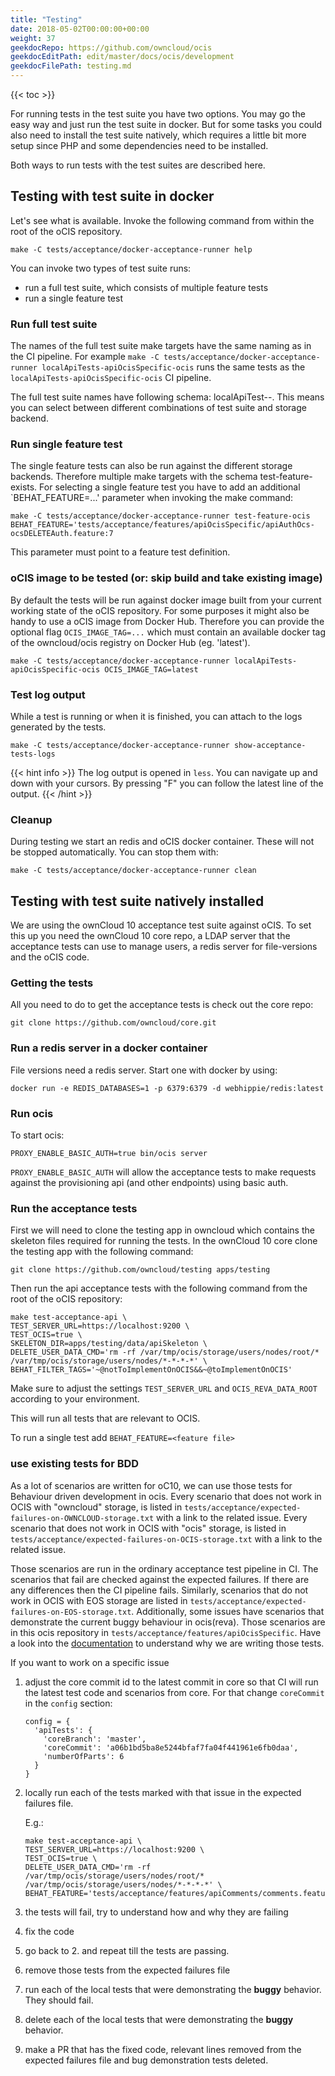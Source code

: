 ```yaml
---
title: "Testing"
date: 2018-05-02T00:00:00+00:00
weight: 37
geekdocRepo: https://github.com/owncloud/ocis
geekdocEditPath: edit/master/docs/ocis/development
geekdocFilePath: testing.md
---
```


{{< toc >}}

For running tests in the test suite you have two options. You may go the easy way and just run the test suite in docker. But for some tasks you could also need to install the test suite natively, which requires a little bit more setup since PHP and some dependencies need to be installed.

Both ways to run tests with the test suites are described here.

## Testing with test suite in docker

Let's see what is available. Invoke the following command from within the root of the oCIS repository.
```
make -C tests/acceptance/docker-acceptance-runner help
```

You can invoke two types of test suite runs:
  - run a full test suite, which consists of multiple feature tests
  - run a single feature test

### Run full test suite

The names of the full test suite make targets have the same naming as in the CI pipeline.
For example `make -C tests/acceptance/docker-acceptance-runner localApiTests-apiOcisSpecific-ocis` runs the same tests as the `localApiTests-apiOcisSpecific-ocis` CI pipeline.

The full test suite names have following schema: localApiTest-<test suite>-<storage backend>. This means you can select between different combinations of test suite and storage backend.

### Run single feature test

The single feature tests can also be run against the different storage backends. Therefore multiple make targets with the schema test-feature-<storage backend> exists. For selecting a single feature test you have to add an additional `BEHAT_FEATURE=...' parameter when invoking the make command:
```
make -C tests/acceptance/docker-acceptance-runner test-feature-ocis BEHAT_FEATURE='tests/acceptance/features/apiOcisSpecific/apiAuthOcs-ocsDELETEAuth.feature:7
```
This parameter must point to a feature test definition.

### oCIS image to be tested (or: skip build and take existing image)

By default the tests will be run against docker image built from your current working state of the oCIS repository. For some purposes it might also be handy to use a oCIS image from Docker Hub. Therefore you can provide the optional flag `OCIS_IMAGE_TAG=...` which must contain an available docker tag of the owncloud/ocis registry on Docker Hub (eg. 'latest').

```
make -C tests/acceptance/docker-acceptance-runner localApiTests-apiOcisSpecific-ocis OCIS_IMAGE_TAG=latest
```

### Test log output
While a test is running or when it is finished, you can attach to the logs generated by the tests.
```
make -C tests/acceptance/docker-acceptance-runner show-acceptance-tests-logs
```

{{< hint info >}}
The log output is opened in `less`. You can navigate up and down with your cursors. By pressing "F" you can follow the latest line of the output.
{{< /hint >}}

### Cleanup
During testing we start an redis and oCIS docker container. These will not be stopped automatically. You can stop them with:
```
make -C tests/acceptance/docker-acceptance-runner clean
```


## Testing with test suite natively installed

We are using the ownCloud 10 acceptance test suite against oCIS. To set this up you need the ownCloud 10 core repo, a LDAP server that the acceptance tests can use to manage users, a redis server for file-versions and the oCIS code.

### Getting the tests

All you need to do to get the acceptance tests is check out the core repo:

```
git clone https://github.com/owncloud/core.git
```

### Run a redis server in a docker container

File versions need a redis server. Start one with docker by using:

`docker run -e REDIS_DATABASES=1 -p 6379:6379 -d webhippie/redis:latest`

### Run ocis

To start ocis:

```
PROXY_ENABLE_BASIC_AUTH=true bin/ocis server
```

`PROXY_ENABLE_BASIC_AUTH` will allow the acceptance tests to make requests against the provisioning api (and other endpoints) using basic auth.

### Run the acceptance tests

First we will need to clone the testing app in owncloud which contains the skeleton files required for running the tests.
In the ownCloud 10 core clone the testing app with the following command:

```
git clone https://github.com/owncloud/testing apps/testing
```

Then run the api acceptance tests with the following command from the root of the oCIS repository:
```
make test-acceptance-api \
TEST_SERVER_URL=https://localhost:9200 \
TEST_OCIS=true \
SKELETON_DIR=apps/testing/data/apiSkeleton \
DELETE_USER_DATA_CMD='rm -rf /var/tmp/ocis/storage/users/nodes/root/* /var/tmp/ocis/storage/users/nodes/*-*-*-*' \
BEHAT_FILTER_TAGS='~@notToImplementOnOCIS&&~@toImplementOnOCIS'
```

Make sure to adjust the settings `TEST_SERVER_URL` and `OCIS_REVA_DATA_ROOT` according to your environment.

This will run all tests that are relevant to OCIS.

To run a single test add `BEHAT_FEATURE=<feature file>`

### use existing tests for BDD

As a lot of scenarios are written for oC10, we can use those tests for Behaviour driven development in ocis.
Every scenario that does not work in OCIS with "owncloud" storage, is listed in `tests/acceptance/expected-failures-on-OWNCLOUD-storage.txt` with a link to the related issue.
Every scenario that does not work in OCIS with "ocis" storage, is listed in `tests/acceptance/expected-failures-on-OCIS-storage.txt` with a link to the related issue.

Those scenarios are run in the ordinary acceptance test pipeline in CI. The scenarios that fail are checked against the
expected failures. If there are any differences then the CI pipeline fails.
Similarly, scenarios that do not work in OCIS with EOS storage are listed in `tests/acceptance/expected-failures-on-EOS-storage.txt`.
Additionally, some issues have scenarios that demonstrate the current buggy behaviour in ocis(reva).
Those scenarios are in this ocis repository in `tests/acceptance/features/apiOcisSpecific`.
Have a look into the [documentation](https://doc.owncloud.com/server/developer_manual/testing/acceptance-tests.html#writing-scenarios-for-bugs) to understand why we are writing those tests.

If you want to work on a specific issue

1.  adjust the core commit id to the latest commit in core so that CI will run the latest test code and scenarios from core.
    For that change `coreCommit` in the `config` section:

        config = {
          'apiTests': {
            'coreBranch': 'master',
            'coreCommit': 'a06b1bd5ba8e5244bfaf7fa04f441961e6fb0daa',
            'numberOfParts': 6
          }
        }

2.  locally run each of the tests marked with that issue in the expected failures file.

    E.g.:

    ```
    make test-acceptance-api \
    TEST_SERVER_URL=https://localhost:9200 \
    TEST_OCIS=true \
    DELETE_USER_DATA_CMD='rm -rf /var/tmp/ocis/storage/users/nodes/root/* /var/tmp/ocis/storage/users/nodes/*-*-*-*' \
    BEHAT_FEATURE='tests/acceptance/features/apiComments/comments.feature:123'
    ```

3.  the tests will fail, try to understand how and why they are failing
4.  fix the code
5.  go back to 2. and repeat till the tests are passing.
6.  remove those tests from the expected failures file
7.  run each of the local tests that were demonstrating the **buggy** behavior. They should fail.
8.  delete each of the local tests that were demonstrating the **buggy** behavior.
9.  make a PR that has the fixed code, relevant lines removed from the expected failures file and bug demonstration tests deleted.
